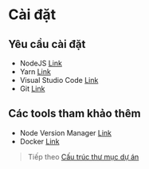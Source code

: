 # Cài đặt

## Yêu cầu cài đặt

- NodeJS [Link](https://nodejs.org/en/)
- Yarn [Link](https://classic.yarnpkg.com/en/docs/install)
- Visual Studio Code [Link](https://code.visualstudio.com)
- Git [Link](https://git-scm.com/)

## Các tools tham khảo thêm

- Node Version Manager [Link](https://github.com/nvm-sh/nvm)
- Docker [Link](https://www.docker.com/get-started)

> Tiếp theo [Cấu trúc thư mục dự án](/docs/structure.md)
